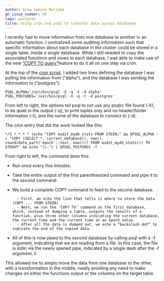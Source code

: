 ```yaml
---
author: Greg Sabino Mullane
gh_issue_number: 95
tags: postgres
title: Using cron and psql to transfer data across databases
---
```




I recently had to move information from one database to another in an automatic function. I centralized some auditing information such that specific information about each database in the cluster could be stored in a single table, inside a single database. While I still needed to copy the associated functions and views to each database, I was able to make use of the new [“COPY TO query”](https://www.postgresql.org/docs/current/interactive/sql-copy.html)feature to do it all on one step via cron.

At the top of the [cron script](/blog/2008/12/08/best-practices-for-cron), I added two lines defining the database I was pulling the information from (“alpha”), and the database I was sending the information to (“postgres”):

```
PSQL_ALPHA='/usr/bin/psql -X -q -t -d alpha'
PSQL_POSTGRES='/usr/bin/psql -X -q -t -d postgres'
```

From left to right, the options tell psql to not use any psqlrc file found (-X), to be quiet in the output (-q), to print tuples only and no header/footer information (-t), and the name of the database to connect to (-d).

The cron entry that did the work looked like this:

```
*/5 * * * * (echo "COPY audit_mydb_stats FROM STDIN;" && $PSQL_ALPHA -c "COPY (SELECT *, current_database(), now(), round(date_part('epoch'::text, now())) FROM audit_mydb_stats()) TO STDOUT" && echo "\\.") | $PSQL_POSTGRES -f -
```

From right to left, the command does this:

- Run once every five minutes.
- Take the entire output of the first parenthesized command and pipe it to the second command.
- We build a complete COPY command to feed to the second database.

        - First, we echo the line that tells it where to store the data (COPY ... FROM STDIN)
        - Next, we run the ‘COPY TO’ command on the first database, which, instead of dumping a table, outputs the results of a function, plus three other columns indicating the current database, the current time and the current time as an epoch value.
        - After all the data is dumped out, we echo a “backslash dot” to indicate the end of the copied data

- All of this is now piped to the second database by calling psql with a -f argument, indicating that we are reading from a file. In this case, the file is stdin via the newly opened pipe, indicated by a single dash after the -f argument. li

This allowed me to simply move the data from one database to the other, with a transformation in the middle, neatly avoiding any need to make changes on either the functions output or the columns on the target table.


